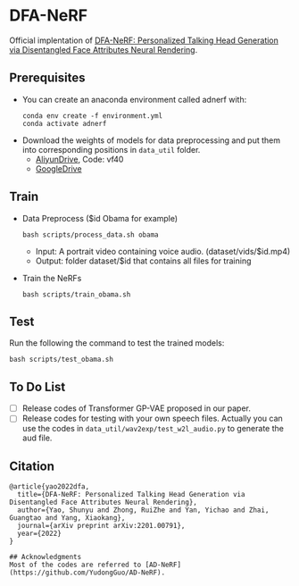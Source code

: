 # DFA-NeRF
Official implentation of [DFA-NeRF: Personalized Talking Head Generation via Disentangled Face Attributes Neural Rendering](https://zerzerzerz.github.io/DFA-NeRF/).


## Prerequisites
- You can create an anaconda environment called adnerf with:
    ```
    conda env create -f environment.yml
    conda activate adnerf
    ```
- Download the weights of models for data preprocessing and put them into corresponding positions in `data_util` folder.
    - [AliyunDrive](https://www.aliyundrive.com/s/AfvdwFom2RF), Code: vf40
    - [GoogleDrive](https://drive.google.com/drive/folders/1BHxGTi0b_A3zcTfgfavwgZE-VNts9j_E?usp=sharing)


## Train
- Data Preprocess ($id Obama for example)
    ```
    bash scripts/process_data.sh obama
    ```
    - Input: A portrait video containing voice audio. (dataset/vids/$id.mp4)
    - Output: folder dataset/$id that contains all files for training

- Train the NeRFs
   ```
   bash scripts/train_obama.sh
   ```

## Test
Run the following the command to test the trained models:
  ```
  bash scripts/test_obama.sh
  ```

## To Do List
- [ ] Release codes of Transformer GP-VAE proposed in our paper.
- [ ] Release codes for testing with your own speech files. Actually you can use the codes in `data_util/wav2exp/test_w2l_audio.py` to generate the aud file. 

## Citation
```
@article{yao2022dfa,
  title={DFA-NeRF: Personalized Talking Head Generation via Disentangled Face Attributes Neural Rendering},
  author={Yao, Shunyu and Zhong, RuiZhe and Yan, Yichao and Zhai, Guangtao and Yang, Xiaokang},
  journal={arXiv preprint arXiv:2201.00791},
  year={2022}
}

## Acknowledgments
Most of the codes are referred to [AD-NeRF](https://github.com/YudongGuo/AD-NeRF).